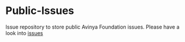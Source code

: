 # Public-Issues
Issue repository to store public Avinya Foundation issues.
Please have a look into [issues](https://github.com/Avinya-Foundation/public-issues/issues)
